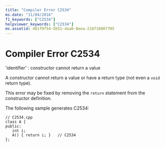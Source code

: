 ```yaml
---
title: "Compiler Error C2534"
ms.date: "11/04/2016"
f1_keywords: ["C2534"]
helpviewer_keywords: ["C2534"]
ms.assetid: 481f9f54-5b51-4aa0-8eea-218f10807705
---
```

# Compiler Error C2534

'identifier' : constructor cannot return a value

A constructor cannot return a value or have a return type (not even a `void` return type).

This error may be fixed by removing the `return` statement from the constructor definition.

The following sample generates C2534:

```
// C2534.cpp
class A {
public:
   int i;
   A() { return i; }   // C2534
};
```